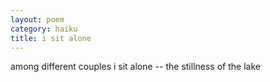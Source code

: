 ```yaml
---
layout: poem
category: haiku
title: i sit alone
---
```

among different couples
i sit alone --
the stillness of the lake
